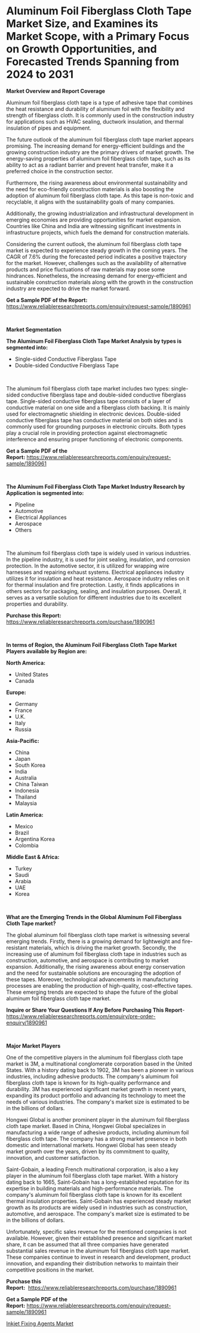 <p><h1>Aluminum Foil Fiberglass Cloth Tape Market Size, and Examines its Market Scope, with a Primary Focus on Growth Opportunities, and Forecasted Trends Spanning from 2024 to 2031</h1></p><p><strong>Market Overview and Report Coverage</strong></p>
<p><p>Aluminum foil fiberglass cloth tape is a type of adhesive tape that combines the heat resistance and durability of aluminum foil with the flexibility and strength of fiberglass cloth. It is commonly used in the construction industry for applications such as HVAC sealing, ductwork insulation, and thermal insulation of pipes and equipment.</p><p>The future outlook of the aluminum foil fiberglass cloth tape market appears promising. The increasing demand for energy-efficient buildings and the growing construction industry are the primary drivers of market growth. The energy-saving properties of aluminum foil fiberglass cloth tape, such as its ability to act as a radiant barrier and prevent heat transfer, make it a preferred choice in the construction sector.</p><p>Furthermore, the rising awareness about environmental sustainability and the need for eco-friendly construction materials is also boosting the adoption of aluminum foil fiberglass cloth tape. As this tape is non-toxic and recyclable, it aligns with the sustainability goals of many companies.</p><p>Additionally, the growing industrialization and infrastructural development in emerging economies are providing opportunities for market expansion. Countries like China and India are witnessing significant investments in infrastructure projects, which fuels the demand for construction materials.</p><p>Considering the current outlook, the aluminum foil fiberglass cloth tape market is expected to experience steady growth in the coming years. The CAGR of 7.6% during the forecasted period indicates a positive trajectory for the market. However, challenges such as the availability of alternative products and price fluctuations of raw materials may pose some hindrances. Nonetheless, the increasing demand for energy-efficient and sustainable construction materials along with the growth in the construction industry are expected to drive the market forward.</p></p>
<p><strong>Get a Sample PDF of the Report:</strong> <a href="https://www.reliableresearchreports.com/enquiry/request-sample/1890961">https://www.reliableresearchreports.com/enquiry/request-sample/1890961</a></p>
<p>&nbsp;</p>
<p><strong>Market Segmentation</strong></p>
<p><strong>The Aluminum Foil Fiberglass Cloth Tape Market Analysis by types is segmented into:</strong></p>
<p><ul><li>Single-sided Conductive Fiberglass Tape</li><li>Double-sided Conductive Fiberglass Tape</li></ul></p>
<p>&nbsp;</p>
<p><p>The aluminum foil fiberglass cloth tape market includes two types: single-sided conductive fiberglass tape and double-sided conductive fiberglass tape. Single-sided conductive fiberglass tape consists of a layer of conductive material on one side and a fiberglass cloth backing. It is mainly used for electromagnetic shielding in electronic devices. Double-sided conductive fiberglass tape has conductive material on both sides and is commonly used for grounding purposes in electronic circuits. Both types play a crucial role in providing protection against electromagnetic interference and ensuring proper functioning of electronic components.</p></p>
<p><strong>Get a Sample PDF of the Report:</strong>&nbsp;<a href="https://www.reliableresearchreports.com/enquiry/request-sample/1890961">https://www.reliableresearchreports.com/enquiry/request-sample/1890961</a></p>
<p>&nbsp;</p>
<p><strong>The Aluminum Foil Fiberglass Cloth Tape Market Industry Research by Application is segmented into:</strong></p>
<p><ul><li>Pipeline</li><li>Automotive</li><li>Electrical Appliances</li><li>Aerospace</li><li>Others</li></ul></p>
<p>&nbsp;</p>
<p><p>The aluminum foil fiberglass cloth tape is widely used in various industries. In the pipeline industry, it is used for joint sealing, insulation, and corrosion protection. In the automotive sector, it is utilized for wrapping wire harnesses and repairing exhaust systems. Electrical appliances industry utilizes it for insulation and heat resistance. Aerospace industry relies on it for thermal insulation and fire protection. Lastly, it finds applications in others sectors for packaging, sealing, and insulation purposes. Overall, it serves as a versatile solution for different industries due to its excellent properties and durability.</p></p>
<p><strong>Purchase this Report:</strong>&nbsp; <a href="https://www.reliableresearchreports.com/purchase/1890961">https://www.reliableresearchreports.com/purchase/1890961</a></p>
<p>&nbsp;</p>
<p><strong>In terms of Region, the Aluminum Foil Fiberglass Cloth Tape Market Players available by Region are:</strong></p>
<p>
    <p> <strong> North America: </strong>
        <ul>
            <li>United States</li>
            <li>Canada</li>
        </ul>
        </p> 
    <p> <strong> Europe: </strong>
        <ul>
            <li>Germany</li>
            <li>France</li>
            <li>U.K.</li>
            <li>Italy</li>
            <li>Russia</li>
        </ul>
        </p> 
    <p> <strong> Asia-Pacific: </strong>
        <ul>
            <li>China</li>
            <li>Japan</li>
            <li>South Korea</li>
            <li>India</li>
            <li>Australia</li>
            <li>China Taiwan</li>
            <li>Indonesia</li>
            <li>Thailand</li>
            <li>Malaysia</li>
        </ul>
        </p> 
    <p> <strong> Latin America: </strong>
        <ul>
            <li>Mexico</li>
            <li>Brazil</li>
            <li>Argentina Korea</li>
            <li>Colombia</li>
        </ul>
        </p> 
    <p> <strong> Middle East & Africa: </strong>
        <ul>
            <li>Turkey</li>
            <li>Saudi</li>
            <li>Arabia</li>
            <li>UAE</li>
            <li>Korea</li>
        </ul>
    </p>
    </p>
<p>&nbsp;</p>
<p><strong>What are the Emerging Trends in the Global Aluminum Foil Fiberglass Cloth Tape market?</strong></p>
<p><p>The global aluminum foil fiberglass cloth tape market is witnessing several emerging trends. Firstly, there is a growing demand for lightweight and fire-resistant materials, which is driving the market growth. Secondly, the increasing use of aluminum foil fiberglass cloth tape in industries such as construction, automotive, and aerospace is contributing to market expansion. Additionally, the rising awareness about energy conservation and the need for sustainable solutions are encouraging the adoption of these tapes. Moreover, technological advancements in manufacturing processes are enabling the production of high-quality, cost-effective tapes. These emerging trends are expected to shape the future of the global aluminum foil fiberglass cloth tape market.</p></p>
<p><strong>Inquire or Share Your Questions If Any Before Purchasing This Report</strong>- <a href="https://www.reliableresearchreports.com/enquiry/pre-order-enquiry/1890961">https://www.reliableresearchreports.com/enquiry/pre-order-enquiry/1890961</a></p>
<p>&nbsp;</p>
<p><strong>Major Market Players</strong></p>
<p><p>One of the competitive players in the aluminum foil fiberglass cloth tape market is 3M, a multinational conglomerate corporation based in the United States. With a history dating back to 1902, 3M has been a pioneer in various industries, including adhesive products. The company's aluminum foil fiberglass cloth tape is known for its high-quality performance and durability. 3M has experienced significant market growth in recent years, expanding its product portfolio and advancing its technology to meet the needs of various industries. The company's market size is estimated to be in the billions of dollars.</p><p>Hongwei Global is another prominent player in the aluminum foil fiberglass cloth tape market. Based in China, Hongwei Global specializes in manufacturing a wide range of adhesive products, including aluminum foil fiberglass cloth tape. The company has a strong market presence in both domestic and international markets. Hongwei Global has seen steady market growth over the years, driven by its commitment to quality, innovation, and customer satisfaction.</p><p>Saint-Gobain, a leading French multinational corporation, is also a key player in the aluminum foil fiberglass cloth tape market. With a history dating back to 1665, Saint-Gobain has a long-established reputation for its expertise in building materials and high-performance materials. The company's aluminum foil fiberglass cloth tape is known for its excellent thermal insulation properties. Saint-Gobain has experienced steady market growth as its products are widely used in industries such as construction, automotive, and aerospace. The company's market size is estimated to be in the billions of dollars.</p><p>Unfortunately, specific sales revenue for the mentioned companies is not available. However, given their established presence and significant market share, it can be assumed that all three companies have generated substantial sales revenue in the aluminum foil fiberglass cloth tape market. These companies continue to invest in research and development, product innovation, and expanding their distribution networks to maintain their competitive positions in the market.</p></p>
<p><strong>Purchase this Report:</strong>&nbsp;&nbsp;<a href="https://www.reliableresearchreports.com/purchase/1890961">https://www.reliableresearchreports.com/purchase/1890961</a></p>
<p></p>
<p><strong>Get a Sample PDF of the Report:</strong>&nbsp;<a href="https://www.reliableresearchreports.com/enquiry/request-sample/1890961">https://www.reliableresearchreports.com/enquiry/request-sample/1890961</a></p>
<p><p><a href="https://github.com/GroverBarry/Market-Research-Report-List-2/blob/main/inkjet-fixing-agents-market.md">Inkjet Fixing Agents Market</a></p></p>